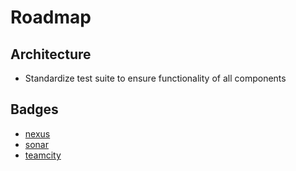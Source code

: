 # Roadmap

## Architecture

- Standardize test suite to ensure functionality of all components

## Badges

- [nexus](https://github.com/badges/shields/tree/master/services/nexus)
- [sonar](https://github.com/badges/shields/tree/master/services/sonar)
- [teamcity](https://github.com/badges/shields/tree/master/services/teamcity)
